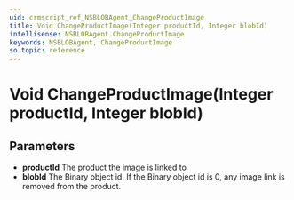 ```yaml
---
uid: crmscript_ref_NSBLOBAgent_ChangeProductImage
title: Void ChangeProductImage(Integer productId, Integer blobId)
intellisense: NSBLOBAgent.ChangeProductImage
keywords: NSBLOBAgent, ChangeProductImage
so.topic: reference
---
```


# Void ChangeProductImage(Integer productId, Integer blobId)

## Parameters

* **productId** The product the image is linked to
* **blobId** The Binary object id. If the Binary object id is 0, any image link is removed from the product.
